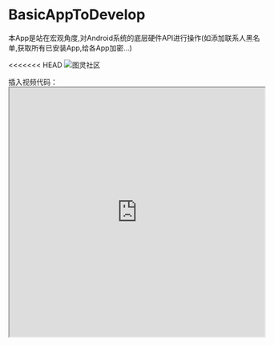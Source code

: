 # BasicAppToDevelop
本App是站在宏观角度,对Android系统的底层硬件API进行操作(如添加联系人黑名单,获取所有已安装App,给各App加密...)

<<<<<<< HEAD
![图灵社区]("http://ww4.sinaimg.cn/mw690/e75a115bgw1f3rrbzv1m8g209v0diqv7.gif")

插入视频代码：<iframe height=498 width=510 src="http://player.youku.com/embed/XNjcyMDU4Njg0">

